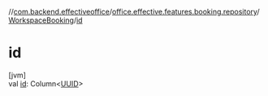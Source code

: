 //[com.backend.effectiveoffice](../../../index.md)/[office.effective.features.booking.repository](../index.md)/[WorkspaceBooking](index.md)/[id](id.md)

# id

[jvm]\
val [id](id.md): Column&lt;[UUID](https://docs.oracle.com/javase/8/docs/api/java/util/UUID.html)&gt;
